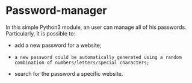 # Password-manager

In this simple Python3 module, an user can manage all of his passwords.
Particularly, it is possible to:
  - add a new password for a website;
  -     a new password could be automatically generated using a random combination of numbers/letters/special characters;
  - search for the password a specific website.
